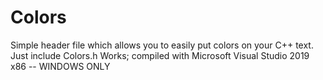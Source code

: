 # Colors
Simple header file which allows you to easily put colors on your C++ text.
Just include Colors.h
Works; compiled with Microsoft Visual Studio 2019 x86
-- WINDOWS ONLY
